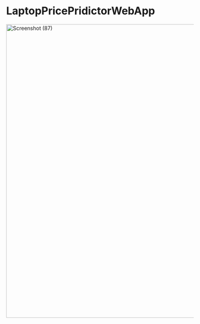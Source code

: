 # LaptopPricePridictorWebApp

<img width="558" height="790" alt="Screenshot (87)" src="https://github.com/user-attachments/assets/65a41a09-5d51-4d6e-b8dc-5be4f6855a0d" />
